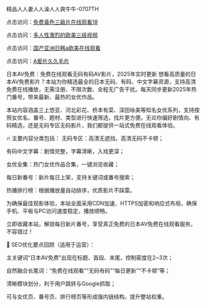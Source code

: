 精品人人妻人人澡人人爽牛牛-0707TH

点击访问：<a href="https://bered.pages.dev/">免费黃色三級片在线观看18</a>

点击访问：<a href="https://cfad.pages.dev/">多人性激烈的欧美三级视频</a>

点击访问：<a href="https://fdhf-454.pages.dev/">国产亚洲日韩a欧美在线观看</a>

点击访问：<a href="https://vassv.pages.dev/">A爰片久久毛片</a>



日本AV免费｜免费在线观看无码有码AV影片，2025年实时更新
想看高质量的日本AV免费影片？本站为你精选最全的日本无码、有码、中文字幕资源，支持高清免费在线播放，无需注册、不限次数、全程无广告干扰。每天同步更新2025年热门番号，带来最新、最热的女优作品。

本站内容涵盖三上悠亚、河北彩花、桥本有菜、深田咏美等知名女优系列，支持按照女优名、番号、题材、类型进行快速筛选，找片更方便。无论你偏好剧情向、有码精选，还是无码专区无码影片，我们都提供一站式免费在线观看体验。

🔥 主要内容分类包括：
无码专区：高清无遮挡，高清无码不卡顿；

有码中文字幕：剧情完整，字幕清晰，入戏更深；

女优全集：热门女优作品合集，一键浏览收藏；

每日新番号：新片每日上架，支持关键词或番号搜索；

热播排行榜：根据播放量自动排序，优质影片不踩雷。

为确保最佳观影体验，本站全面采用CDN加速、HTTPS加密和响应式布局，确保手机、平板与PC访问速度稳定，播放顺畅。

立即收藏本站，解锁每日新片番号，享受真正免费的日本AV免费在线观看服务，不容错过！

📌 SEO优化要点回顾（适用于运营）：

主关键词“日本AV免费”出现在标题、首段、末尾，控制密度在2~3次；

自然融合长尾词：“免费在线观看”“无码有码”“每日更新”“不卡顿”等；

清晰模块划分，利于用户跳转与Google抓取；

可与女优页、番号页、排行榜页等形成强内链结构，提升整站权重。








<span style="display:none;">[Canonical link]( https://github.com/kf56467/16364 ）</span>

